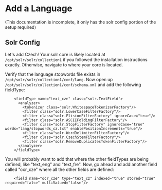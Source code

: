 Add a Language
==============

(This documentation is incomplete, it only has the solr config portion of the setup required)

Solr Config
-----------

Let's add Czech!  Your solr core is likely located at `/opt/solr/solr/collection1` if you followed the installation instructions exactly.  Otherwise, navigate to where your core is located.

Verify that the language stopwords file exists in `/opt/solr/solr/collection1/conf/lang`.  Now open up `/opt/solr/solr/collection1/conf/schema.xml` and add the following fieldType:

```
    <fieldType name="text_cze" class="solr.TextField">
      <analyzer>
        <tokenizer class="solr.WhitespaceTokenizerFactory"/>
        <filter class="solr.LowerCaseFilterFactory"/>
        <filter class="solr.ElisionFilterFactory" ignoreCase="true"/>
        <filter class="solr.ASCIIFoldingFilterFactory"/>
        <filter class="solr.StopFilterFactory" ignoreCase="true" words="lang/stopwords_cz.txt" enablePositionIncrements="true"/>
        <filter class="solr.WordDelimiterFilterFactory"/>
        <filter class="solr.CzechStemFilterFactory"/>
        <filter class="solr.RemoveDuplicatesTokenFilterFactory"/>
      </analyzer>
    </fieldType>
```

You will probably want to add that where the other fieldTypes are being defined, like "text_eng" and "text_fre".  Now, go ahead and add another field called "ocr_cze" where all the other fields are defined:

```
    <field name="ocr_cze" type="text_cz" indexed="true" stored="true" required="false" multiValued="false"/>
```


